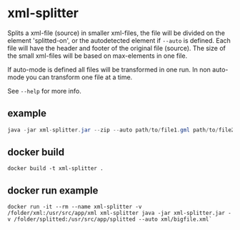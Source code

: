 # xml-splitter

Splits a xml-file (source) in smaller xml-files, the file will be divided on the element 'splitted-on', or the autodetected element if `--auto` is defined.
Each file will have the header and footer of the original file (source).
The size of the small xml-files will be based on max-elements in one file.

If auto-mode is defined all files will be transformed in one run. In non auto-mode you can transform one file at a time.

See `--help` for more info.

## example

```java
java -jar xml-splitter.jar --zip --auto path/to/file1.gml path/to/file2.gml
```

## docker build

```docker
docker build -t xml-splitter .
```

## docker run example

```docker
docker run -it --rm --name xml-splitter -v /folder/xml:/usr/src/app/xml xml-splitter java -jar xml-splitter.jar -v /folder/splitted:/usr/src/app/splitted --auto xml/bigfile.xml`
```
